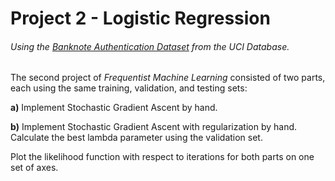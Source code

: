 # Project 2 - Logistic Regression
###### Using the [Banknote Authentication Dataset](https://archive.ics.uci.edu/ml/datasets/banknote+authentication) from the UCI Database.

The second project of *Frequentist Machine Learning* consisted of two parts, each using the same training, validation, and testing sets:

**a)** Implement Stochastic Gradient Ascent by hand.

**b)** Implement Stochastic Gradient Ascent with regularization by hand. Calculate the best lambda parameter using the validation set.

Plot the likelihood function with respect to iterations for both parts on one set of axes.
